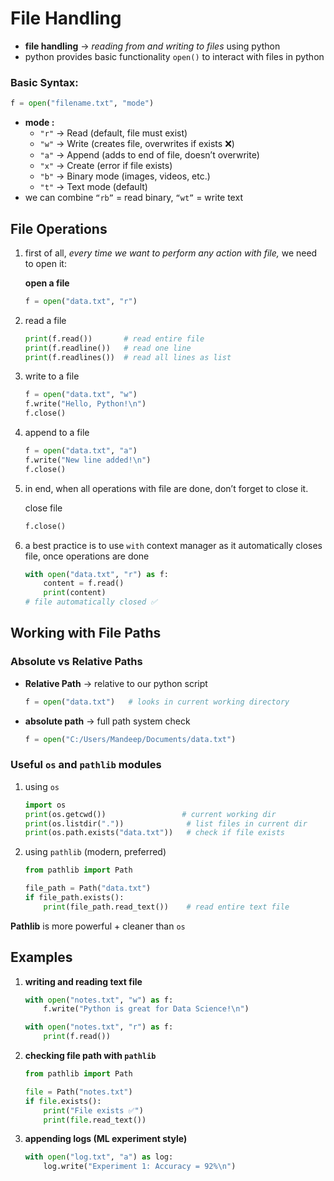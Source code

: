 # File Handling

- **file handling** → *reading from and writing to files* using python
- python provides basic functionality `open()` to interact with files in python

### Basic Syntax:

```python
f = open("filename.txt", "mode")
```

- **mode :**
    - `"r"` → Read (default, file must exist)
    - `"w"` → Write (creates file, overwrites if exists ❌)
    - `"a"` → Append (adds to end of file, doesn’t overwrite)
    - `"x"` → Create (error if file exists)
    - `"b"` → Binary mode (images, videos, etc.)
    - `"t"` → Text mode (default)
- we can combine `“rb”` = read binary, `“wt”` = write text

## File Operations

1. first of all, *every time we want to perform any action with file,* we need to open it:
    
    **open a file**
    
    ```python
    f = open("data.txt", "r")
    ```
    
2. read a file
    
    ```python
    print(f.read())       # read entire file
    print(f.readline())   # read one line
    print(f.readlines())  # read all lines as list
    ```
    
3. write to a file
    
    ```python
    f = open("data.txt", "w")
    f.write("Hello, Python!\n")
    f.close()
    ```
    
4. append to a file
    
    ```python
    f = open("data.txt", "a")
    f.write("New line added!\n")
    f.close()
    ```
    
5. in end, when all operations with file are done, don’t forget to close it.
    
    close file
    
    ```python
    f.close()
    ```
    
6. a best practice is to use `with` context manager as it automatically closes file, once operations are done
    
    ```python
    with open("data.txt", "r") as f:
        content = f.read()
        print(content)
    # file automatically closed ✅
    ```
    

## Working with File Paths

### Absolute vs Relative Paths

- **Relative Path** → relative to our python script
    
    ```python
    f = open("data.txt")   # looks in current working directory
    ```
    
- **absolute path** → full path system check
    
    ```python
    f = open("C:/Users/Mandeep/Documents/data.txt")
    ```
    

### Useful `os` and `pathlib` modules

1. using `os`
    
    ```python
    import os
    print(os.getcwd())                 # current working dir
    print(os.listdir("."))              # list files in current dir
    print(os.path.exists("data.txt"))   # check if file exists
    ```
    
2. using `pathlib` (modern, preferred)
    
    ```python
    from pathlib import Path
    
    file_path = Path("data.txt")
    if file_path.exists():
        print(file_path.read_text())    # read entire text file
    ```
    

**Pathlib** is more powerful + cleaner than `os`

## Examples

1. **writing and reading text file**
    
    ```python
    with open("notes.txt", "w") as f:
        f.write("Python is great for Data Science!\n")
    
    with open("notes.txt", "r") as f:
        print(f.read())
    ```
    
2. **checking file path with `pathlib`**
    
    ```python
    from pathlib import Path
    
    file = Path("notes.txt")
    if file.exists():
        print("File exists ✅")
        print(file.read_text())
    ```
    
3. **appending logs (ML experiment style)**
    
    ```python
    with open("log.txt", "a") as log:
        log.write("Experiment 1: Accuracy = 92%\n")
    ```